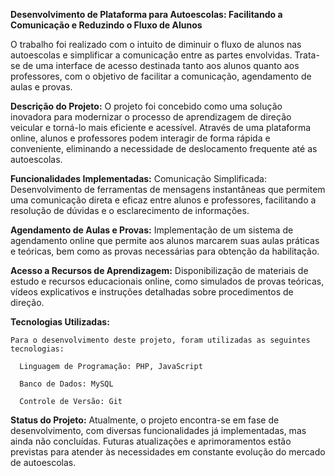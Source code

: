 **Desenvolvimento de Plataforma para Autoescolas: Facilitando a Comunicação e Reduzindo o Fluxo de Alunos**

O trabalho foi realizado com o intuito de diminuir o fluxo de alunos nas autoescolas e simplificar a comunicação entre as partes envolvidas. Trata-se de uma interface de acesso destinada tanto aos alunos quanto aos professores,
com o objetivo de facilitar a comunicação, agendamento de aulas e provas.


**Descrição do Projeto:**
  O projeto foi concebido como uma solução inovadora para modernizar o processo de aprendizagem de direção veicular e torná-lo mais eficiente e acessível. Através de uma plataforma online, alunos e professores podem interagir de forma rápida e conveniente, eliminando a necessidade de deslocamento frequente até as autoescolas.


**Funcionalidades Implementadas:**
  Comunicação Simplificada:
    Desenvolvimento de ferramentas de mensagens instantâneas que permitem uma comunicação direta e eficaz entre alunos e professores, facilitando a resolução de dúvidas e o esclarecimento de informações.


**Agendamento de Aulas e Provas:**
    Implementação de um sistema de agendamento online que permite aos alunos marcarem suas aulas práticas e teóricas, bem como as provas necessárias para obtenção da habilitação.


**Acesso a Recursos de Aprendizagem:**
    Disponibilização de materiais de estudo e recursos educacionais online, como simulados de provas teóricas, vídeos explicativos e instruções detalhadas sobre procedimentos de direção.


**Tecnologias Utilizadas:**

    Para o desenvolvimento deste projeto, foram utilizadas as seguintes tecnologias:
    
      Linguagem de Programação: PHP, JavaScript
      
      Banco de Dados: MySQL
      
      Controle de Versão: Git




**Status do Projeto:**
  Atualmente, o projeto encontra-se em fase de desenvolvimento, com diversas funcionalidades já implementadas, mas ainda não concluídas.
  Futuras atualizações e aprimoramentos estão previstas para atender às necessidades em constante evolução do mercado de autoescolas.
